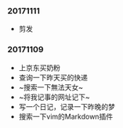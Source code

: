 ### 20171111
* 剪发

### 20171109
* 上京东买奶粉
* 查询一下昨天买的快递
* ~搜索一下無法天女~
* ~将我记事的网址记下~
* 写一个日记，记录一下昨晚的梦
* 搜索一下vim的Markdown插件
